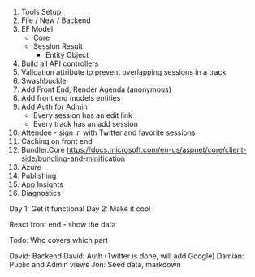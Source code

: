 1. Tools Setup
1. File / New / Backend
1. EF Model
   * Core
   * Session Result
	 * Entity Object
1. Build all API controllers
1. Validation attribute to prevent overlapping sessions in a track
1. Swashbuckle
1. Add Front End, Render Agenda (anonymous)
1. Add front end models entities
1. Add Auth for Admin
   * Every session has an edit link
   * Every track has an add session
1. Attendee - sign in with Twitter and favorite sessions
1. Caching on front end
1. Bundler.Core https://docs.microsoft.com/en-us/aspnet/core/client-side/bundling-and-minification
1. Azure
  1. Publishing
  1. App Insights
  1. Diagnostics

Day 1: Get it functional
Day 2: Make it cool

React front end - show the data

Todo:
Who covers which part

David: Backend
David: Auth (Twitter is done, will add Google)
Damian: Public and Admin views
Jon: Seed data, markdown


